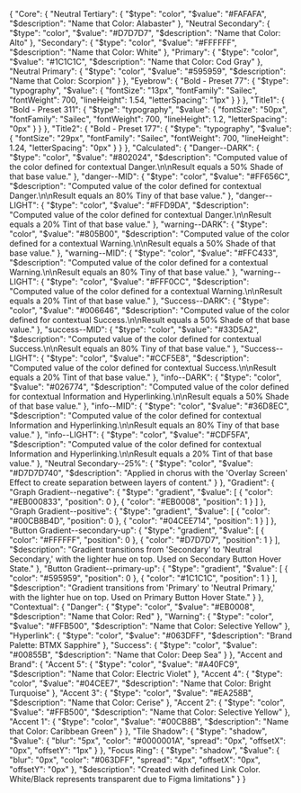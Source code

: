 {
  "Core": {
    "Neutral Tertiary": {
      "$type": "color",
      "$value": "#FAFAFA",
      "$description": "Name that Color: Alabaster"
    },
    "Neutral Secondary": {
      "$type": "color",
      "$value": "#D7D7D7",
      "$description": "Name that Color: Alto"
    },
    "Secondary": {
      "$type": "color",
      "$value": "#FFFFFF",
      "$description": "Name that Color: White"
    },
    "Primary": {
      "$type": "color",
      "$value": "#1C1C1C",
      "$description": "Name that Color: Cod Gray"
    },
    "Neutral Primary": {
      "$type": "color",
      "$value": "#595959",
      "$description": "Name that Color: Scorpion"
    }
  },
  "Eyebrow": {
    "Bold - Preset 77": {
      "$type": "typography",
      "$value": {
        "fontSize": "13px",
        "fontFamily": "Sailec",
        "fontWeight": 700,
        "lineHeight": 1.54,
        "letterSpacing": "1px"
      }
    }
  },
  "Title1": {
    "Bold - Preset 311": {
      "$type": "typography",
      "$value": {
        "fontSize": "50px",
        "fontFamily": "Sailec",
        "fontWeight": 700,
        "lineHeight": 1.2,
        "letterSpacing": "0px"
      }
    }
  },
  "Title2": {
    "Bold - Preset 177": {
      "$type": "typography",
      "$value": {
        "fontSize": "29px",
        "fontFamily": "Sailec",
        "fontWeight": 700,
        "lineHeight": 1.24,
        "letterSpacing": "0px"
      }
    }
  },
  "Calculated": {
    "Danger--DARK": {
      "$type": "color",
      "$value": "#802024",
      "$description": "Computed value of the color defined for contextual Danger.\n\nResult equals a 50% Shade of that base value."
    },
    "danger--MID": {
      "$type": "color",
      "$value": "#FF656C",
      "$description": "Computed value of the color defined for contextual Danger.\n\nResult equals an 80% Tiny of that base value."
    },
    "danger--LIGHT": {
      "$type": "color",
      "$value": "#FFD9DA",
      "$description": "Computed value of the color defined for contextual Danger.\n\nResult equals a 20% Tint of that base value."
    },
    "warning--DARK": {
      "$type": "color",
      "$value": "#805B00",
      "$description": "Computed value of the color defined for a contextual Warning.\n\nResult equals a 50% Shade of that base value."
    },
    "warning--MID": {
      "$type": "color",
      "$value": "#FFC433",
      "$description": "Computed value of the color defined for a contextual Warning.\n\nResult equals an 80% Tiny of that base value."
    },
    "warning--LIGHT": {
      "$type": "color",
      "$value": "#FFF0CC",
      "$description": "Computed value of the color defined for a contextual Warning.\n\nResult equals a 20% Tint of that base value."
    },
    "Success--DARK": {
      "$type": "color",
      "$value": "#006646",
      "$description": "Computed value of the color defined for contextual Success.\n\nResult equals a 50% Shade of that base value."
    },
    "success--MID": {
      "$type": "color",
      "$value": "#33D5A2",
      "$description": "Computed value of the color defined for contextual Success.\n\nResult equals an 80% Tiny of that base value."
    },
    "Success--LIGHT": {
      "$type": "color",
      "$value": "#CCF5E8",
      "$description": "Computed value of the color defined for contextual Success.\n\nResult equals a 20% Tint of that base value."
    },
    "info--DARK": {
      "$type": "color",
      "$value": "#026774",
      "$description": "Computed value of the color defined for contextual Information and Hyperlinking.\n\nResult equals a 50% Shade of that base value."
    },
    "info--MID": {
      "$type": "color",
      "$value": "#36D8EC",
      "$description": "Computed value of the color defined for contextual Information and Hyperlinking.\n\nResult equals an 80% Tiny of that base value."
    },
    "info--LIGHT": {
      "$type": "color",
      "$value": "#CDF5FA",
      "$description": "Computed value of the color defined for contextual Information and Hyperlinking.\n\nResult equals a 20% Tint of that base value."
    },
    "Neutral Secondary--25%": {
      "$type": "color",
      "$value": "#D7D7D740",
      "$description": "Applied in chorus with the 'Overlay Screen' Effect to create separation between layers of content."
    }
  },
  "Gradient": {
    "Graph Gradient--negative": {
      "$type": "gradient",
      "$value": [
        {
          "color": "#EB000833",
          "position": 0
        },
        {
          "color": "#EB0008",
          "position": 1
        }
      ]
    },
    "Graph Gradient--positive": {
      "$type": "gradient",
      "$value": [
        {
          "color": "#00CB8B4D",
          "position": 0
        },
        {
          "color": "#04CEE714",
          "position": 1
        }
      ]
    },
    "Button Gradient--secondary-up": {
      "$type": "gradient",
      "$value": [
        {
          "color": "#FFFFFF",
          "position": 0
        },
        {
          "color": "#D7D7D7",
          "position": 1
        }
      ],
      "$description": "Gradient transitions from 'Secondary' to 'Neutral Secondary,' with the lighter hue on top. Used on Secondary Button Hover State."
    },
    "Button Gradient--primary-up": {
      "$type": "gradient",
      "$value": [
        {
          "color": "#595959",
          "position": 0
        },
        {
          "color": "#1C1C1C",
          "position": 1
        }
      ],
      "$description": "Gradient transitions from 'Primary' to 'Neutral Primary,' with the lighter hue on top. Used on Primary Button Hover State."
    }
  },
  "Contextual": {
    "Danger": {
      "$type": "color",
      "$value": "#EB0008",
      "$description": "Name that Color: Red"
    },
    "Warning": {
      "$type": "color",
      "$value": "#FFB500",
      "$description": "Name that Color: Selective Yellow"
    },
    "Hyperlink": {
      "$type": "color",
      "$value": "#063DFF",
      "$description": "Brand Palette: BTMX Sapphire"
    },
    "Success": {
      "$type": "color",
      "$value": "#00855B",
      "$description": "Name that Color: Deep Sea"
    }
  },
  "Accent and Brand": {
    "Accent 5": {
      "$type": "color",
      "$value": "#A40FC9",
      "$description": "Name that Color: Electric Violet"
    },
    "Accent 4": {
      "$type": "color",
      "$value": "#04CEE7",
      "$description": "Name that Color: Bright Turquoise"
    },
    "Accent 3": {
      "$type": "color",
      "$value": "#EA258B",
      "$description": "Name that Color: Cerise"
    },
    "Accent 2": {
      "$type": "color",
      "$value": "#FFB500",
      "$description": "Name that Color: Selective Yellow"
    },
    "Accent 1": {
      "$type": "color",
      "$value": "#00CB8B",
      "$description": "Name that Color: Caribbean Green"
    }
  },
  "Tile Shadow": {
    "$type": "shadow",
    "$value": {
      "blur": "5px",
      "color": "#0000001A",
      "spread": "0px",
      "offsetX": "0px",
      "offsetY": "1px"
    }
  },
  "Focus Ring": {
    "$type": "shadow",
    "$value": {
      "blur": "0px",
      "color": "#063DFF",
      "spread": "4px",
      "offsetX": "0px",
      "offsetY": "0px"
    },
    "$description": "Created with defined Link Color. White/Black represents transparent due to Figma limitations"
  }
}
